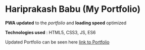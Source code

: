 # Hariprakash Babu (My Portfolio)


**PWA updated** to the *portfolio* and **loading speed** optimized 

**Technologies used** : HTML5, CSS3, JS, ES6

Updated Portfolio can be seen here 
  [link to Portfolio](https://devharipragaz007.github.io/)


<!-- 
## **Our contributors** 

Name  | Roles
------------ | -------------
:sunglasses: [@Roshankrsoni](https://github.com/Roshankrsoni) | **Owner**
:nerd_face: [@roshankr-asort](https://github.com/roshankr-asort)  | **Contributor**
:woman_office_worker: [@Priyanka2637](https://github.com/Priyanka2637)  |  **Contributor**
 -->
